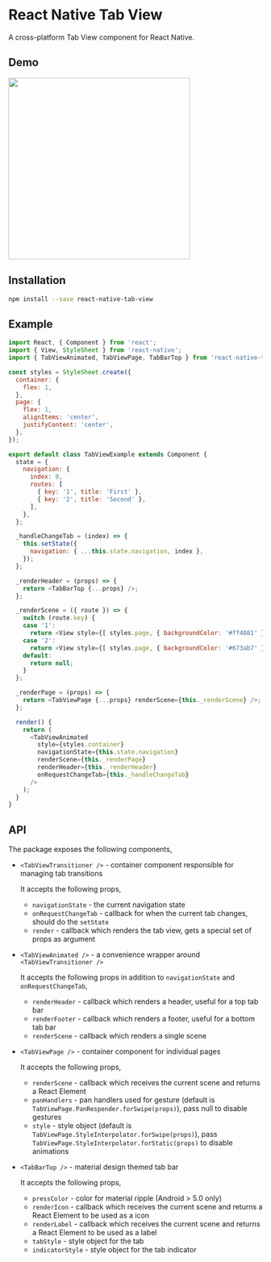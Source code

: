 React Native Tab View
=====================

A cross-platform Tab View component for React Native.

## Demo

<a href="https://raw.githubusercontent.com/satya164/react-native-tab-view/master/demo/demo.mp4"><img src="https://raw.githubusercontent.com/satya164/react-native-tab-view/master/demo/demo.gif" width="360"></a>

## Installation

```sh
npm install --save react-native-tab-view
```

## Example

```js
import React, { Component } from 'react';
import { View, StyleSheet } from 'react-native';
import { TabViewAnimated, TabViewPage, TabBarTop } from 'react-native-tab-view';

const styles = StyleSheet.create({
  container: {
    flex: 1,
  },
  page: {
    flex: 1,
    alignItems: 'center',
    justifyContent: 'center',
  },
});

export default class TabViewExample extends Component {
  state = {
    navigation: {
      index: 0,
      routes: [
        { key: '1', title: 'First' },
        { key: '2', title: 'Second' },
      ],
    },
  };

  _handleChangeTab = (index) => {
    this.setState({
      navigation: { ...this.state.navigation, index },
    });
  };

  _renderHeader = (props) => {
    return <TabBarTop {...props} />;
  };

  _renderScene = ({ route }) => {
    switch (route.key) {
    case '1':
      return <View style={[ styles.page, { backgroundColor: '#ff4081' } ]} />;
    case '2':
      return <View style={[ styles.page, { backgroundColor: '#673ab7' } ]} />;
    default:
      return null;
    }
  };

  _renderPage = (props) => {
    return <TabViewPage {...props} renderScene={this._renderScene} />;
  };

  render() {
    return (
      <TabViewAnimated
        style={styles.container}
        navigationState={this.state.navigation}
        renderScene={this._renderPage}
        renderHeader={this._renderHeader}
        onRequestChangeTab={this._handleChangeTab}
      />
    );
  }
}
```

## API

The package exposes the following components,

- `<TabViewTransitioner />` - container component responsible for managing tab transitions

  It accepts the following props,
  - `navigationState` - the current navigation state
  - `onRequestChangeTab` - callback for when the current tab changes, should do the `setState`
  - `render` - callback which renders the tab view, gets a special set of props as argument

- `<TabViewAnimated />` - a convenience wrapper around `<TabViewTransitioner />`

  It accepts the following props in addition to `navigationState` and `onRequestChangeTab`,
  - `renderHeader` - callback which renders a header, useful for a top tab bar
  - `renderFooter` - callback which renders a footer, useful for a bottom tab bar
  - `renderScene` - callback which renders a single scene

- `<TabViewPage />` - container component for individual pages

  It accepts the following props,
  - `renderScene` - callback which receives the current scene and returns a React Element
  - `panHandlers` - pan handlers used for gesture (default is `TabViewPage.PanResponder.forSwipe(props)`), pass null to disable gestures
  - `style` - style object (default is `TabViewPage.StyleInterpolator.forSwipe(props)`), pass `TabViewPage.StyleInterpolator.forStatic(props)` to disable animations

- `<TabBarTop />` - material design themed tab bar

  It accepts the following props,
  - `pressColor` - color for material ripple (Android > 5.0 only)
  - `renderIcon` - callback which receives the current scene and returns a React Element to be used as a icon
  - `renderLabel` - callback which receives the current scene and returns a React Element to be used as a label
  - `tabStyle` - style object for the tab
  - `indicatorStyle` - style object for the tab indicator
